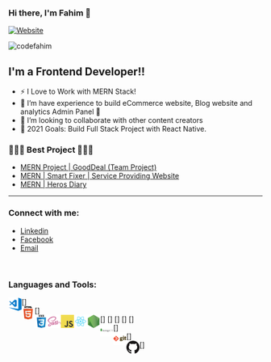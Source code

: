 ### Hi there, I'm Fahim 👋

[![Website](https://img.shields.io/website?label=Portfolio&style=for-the-badge&url=https%3A%2F%2Ffahimabdullah.com)](http://fahhimabdullah.web.app)


<p align="left"> <img src="https://komarev.com/ghpvc/?username=codefahim&label=Profile%20views&color=0e75b6&style=flat" alt="codefahim" /> </p>

## I'm a Frontend Developer!!

- ⚡ I Love to Work with MERN Stack!
- 🌱 I’m have experience to build eCommerce website, Blog website and analytics Admin Panel 🤣
- 👯 I’m looking to collaborate with other content creators
- 🥅 2021 Goals: Build Full Stack Project with React Native.



### 🚨🚨🚨 Best Project 🚨🚨🚨

<!-- Project :START -->
- [MERN Project | GoodDeal (Team Project)](https://github.com/codefahim/GoodDeal)
- [MERN | Smart Fixer | Service Providing Website](https://github.com/codefahim/Smart-Fixer-Client)
- [MERN | Heros Diary](https://github.com/codefahim/heros_diary_client)

<!-- Project:END -->

---

### Connect with me:

- [Linkedin](https://www.linkedin.com/in/me-fahim/)
- [Facebook](https://www.facebook.com/me0fahim)
- [Email](abdullahalfahhim@gmail.com)


<br />

### Languages and Tools:

[<img align="left" alt="Visual Studio Code" width="26px" src="https://raw.githubusercontent.com/github/explore/80688e429a7d4ef2fca1e82350fe8e3517d3494d/topics/visual-studio-code/visual-studio-code.png" />]  
[<img align="left" alt="HTML5" width="26px" src="https://raw.githubusercontent.com/github/explore/80688e429a7d4ef2fca1e82350fe8e3517d3494d/topics/html/html.png" />]  
[<img align="left" alt="CSS3" width="26px" src="https://raw.githubusercontent.com/github/explore/80688e429a7d4ef2fca1e82350fe8e3517d3494d/topics/css/css.png" />]
[<img align="left" alt="Sass" width="26px" src="https://raw.githubusercontent.com/github/explore/80688e429a7d4ef2fca1e82350fe8e3517d3494d/topics/sass/sass.png" />]
[<img align="left" alt="JavaScript" width="26px" src="https://raw.githubusercontent.com/github/explore/80688e429a7d4ef2fca1e82350fe8e3517d3494d/topics/javascript/javascript.png" />]
[<img align="left" alt="React" width="26px" src="https://raw.githubusercontent.com/github/explore/80688e429a7d4ef2fca1e82350fe8e3517d3494d/topics/react/react.png" />]
[<img align="left" alt="Node.js" width="26px" src="https://raw.githubusercontent.com/github/explore/80688e429a7d4ef2fca1e82350fe8e3517d3494d/topics/nodejs/nodejs.png" />]  
[<img align="left" alt="MongoDB" width="26px" src="https://raw.githubusercontent.com/github/explore/80688e429a7d4ef2fca1e82350fe8e3517d3494d/topics/mongodb/mongodb.png" />]  
[<img align="left" alt="Git" width="26px" src="https://raw.githubusercontent.com/github/explore/80688e429a7d4ef2fca1e82350fe8e3517d3494d/topics/git/git.png" />]  
[<img align="left" alt="GitHub" width="26px" src="https://raw.githubusercontent.com/github/explore/78df643247d429f6cc873026c0622819ad797942/topics/github/github.png" />]  


<br />
<br />





